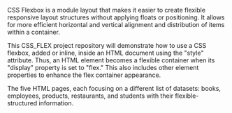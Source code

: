 CSS Flexbox is a module layout that makes it easier to create flexible responsive layout structures without applying floats or positioning. It allows for more efficient horizontal and vertical alignment and distribution of items within a container.

This CSS_FLEX project repository will demonstrate how to use a CSS flexbox, added or inline, inside an HTML document using the "style" attribute. Thus, an HTML element becomes a flexible container when its "display" property is set to "flex." This also includes other element properties to enhance the flex container appearance.

The five HTML pages, each focusing on a different list of datasets: books, employees, products, restaurants, and students with their flexible-structured information.